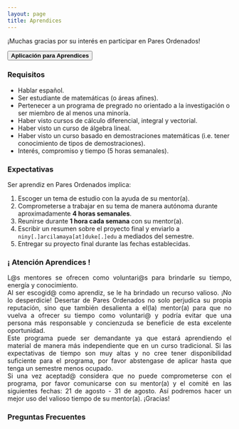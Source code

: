 ```yaml
---
layout: page
title: Aprendices
---
```


¡Muchas gracias por su interés en participar en Pares Ordenados!

<span onclick="window.open('https://duke.qualtrics.com/jfe/form/SV_0GIbKbslYx4y9iC')" style="cursor: pointer">
    <button class="button1"><b>Aplicación para Aprendices</b></button>
</span>

### Requisitos
- Hablar español.
- Ser estudiante de matemáticas (o áreas afines).
- Pertenecer a un programa de pregrado no orientado a la investigación o ser miembro de al menos una minoría.
- Haber visto cursos de cálculo diferencial, integral y vectorial.
- Haber visto un curso de álgebra lineal.
- Haber visto un curso basado en demostraciones matemáticas (i.e. tener conocimiento de tipos de demostraciones).
- Interés, compromiso y tiempo (5 horas semanales).

### Expectativas
Ser aprendiz en Pares Ordenados implica:
1. Escoger un tema de estudio con la ayuda de su mentor(a).
2. Comprometerse a trabajar en su tema de manera autónoma durante aproximadamente <b>4 horas semanales</b>.
3. Reunirse durante <b>1 hora cada semana</b> con su mentor(a).
4. Escribir un resumen sobre el proyecto final y enviarlo a ```niny[.]arcilamaya[at]duke[.]edu``` a mediados del semestre.
5. Entregar su proyecto final durante las fechas establecidas.

### ¡ Atención Aprendices !
<div style="text-align: justify">
<p>
L@s mentores se ofrecen como voluntari@s para brindarle su tiempo, energía y conocimiento.
<br>
Al ser escogid@ como aprendiz, se le ha brindado un recurso valioso. ¡No lo desperdicie! Desertar de Pares Ordenados no solo perjudica su propia reputación, sino que también desalienta a el(la) mentor(a) para que no vuelva a ofrecer su tiempo como voluntari@ y podría evitar que una persona más responsable y concienzuda se beneficie de esta excelente oportunidad. 
<br>
Este programa puede ser demandante ya que estará aprendiendo el material de manera más independiente que en un curso tradicional. Si las expectativas de tiempo son muy altas y no cree tener disponibilidad suficiente para el programa, por favor abstengase de aplicar hasta que tenga un semestre menos ocupado. 
<br>
Si una vez aceptad@ considera que no puede comprometerse con el programa, por favor comunicarse con su mentor(a) y el comité en las siguientes fechas: 21 de agosto - 31 de agosto. Así podremos hacer un mejor uso del valioso tiempo de su mentor(a). ¡Gracias!
</p>
</div>

### Preguntas Frecuentes



